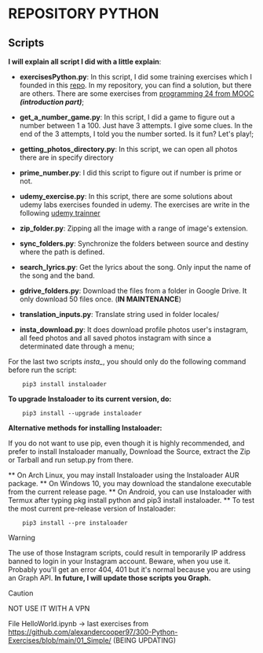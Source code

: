 # REPOSITORY PYTHON #

 ## Scripts ##

**I will explain all script I did with a little explain**:

* **exercisesPython.py**: In this script, I did some training exercises which I founded in this [repo](https://github.com/rmveiga/exercicios_python?tab=readme-ov-file#%C3%ADndice). In my repository, you can find a solution, but there are others. There are some exercises from [programming 24 from MOOC](https://programming-24.mooc.fi/) ***(introduction part)***;

* **get_a_number_game.py**: In this script, I did a game to figure out a number between 1 a 100. Just have 3 attempts. I give some clues. In the end of the 3 attempts, I told you the number sorted. Is it fun? Let's play!; 

* **getting_photos_directory.py**: In this script, we can open all photos there are in specify directory

* **prime_number.py**: I did this script to figure out if number is prime or not.

* **udemy_exercise.py**: In this script, there are some solutions about udemy labs exercises founded in udemy. The exercises are write in the following [udemy trainner](https://devoteamlearning.udemy.com/course/python-programming-for-beginners-with-exercises/)

* **zip_folder.py**: Zipping all the image with a range of image's extension.

* **sync_folders.py**: Synchronize the folders between source and destiny where the path is defined. 

* **search_lyrics.py**: Get the lyrics about the song. Only input the name of the song and the band.

* **gdrive_folders.py**: Download the files from a folder in Google Drive. It only download 50 files once. (**IN MAINTENANCE**)

* **translation_inputs.py**: Translate string used in folder locales/ 

* **insta_download.py**: It does download profile photos user's instagram, all feed photos and all saved photos instagram with since a determinated date through a menu;

For the last two scripts *insta_*, you should only do the following command before run the script:
```
    pip3 install instaloader
```
**To upgrade Instaloader to its current version, do:**
```
    pip3 install --upgrade instaloader
```
**Alternative methods for installing Instaloader:**

If you do not want to use pip, even though it is highly recommended, and prefer to install Instaloader manually, Download the Source, extract the Zip or Tarball and run setup.py from there.

** On Arch Linux, you may install Instaloader using the Instaloader AUR package.
** On Windows 10, you may download the standalone executable from the current release page.
** On Android, you can use Instaloader with Termux after typing pkg install python and pip3 install instaloader.
** To test the most current pre-release version of Instaloader:
```
    pip3 install --pre instaloader
```
> [!WARNING]
> The use of those Instagram scripts, could result in temporarily IP address banned to login in your Instagram account. Beware, when you use it. Probably you'll get an error 404, 401 but it's normal because you are using an Graph API. **In future, I will update those scripts you Graph.**

> [!CAUTION]
> NOT USE IT WITH A VPN

File HelloWorld.ipynb -> last exercises from https://github.com/alexandercooper97/300-Python-Exercises/blob/main/01_Simple/ (BEING UPDATING)
